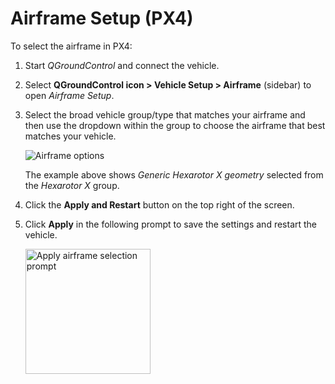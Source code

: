 # Airframe Setup (PX4)

To select the airframe in PX4:

1. Start *QGroundControl* and connect the vehicle.
1. Select **QGroundControl icon > Vehicle Setup > Airframe** (sidebar) to open *Airframe Setup*.
1. Select the broad vehicle group/type that matches your airframe and then use the dropdown within the group to choose the airframe that best matches your vehicle. 
   
   ![Airframe options](../../assets/setup/airframe_px4/airframe_px4.jpg)
   
   The example above shows *Generic Hexarotor X geometry* selected from the *Hexarotor X* group.

1. Click the **Apply and Restart** button on the top right of the screen.
1. Click **Apply** in the following prompt to save the settings and restart the vehicle.

   <img src="../../assets/setup/airframe_px4/airframe_px4_apply_prompt.jpg" width="200px" title="Apply airframe selection prompt" />

